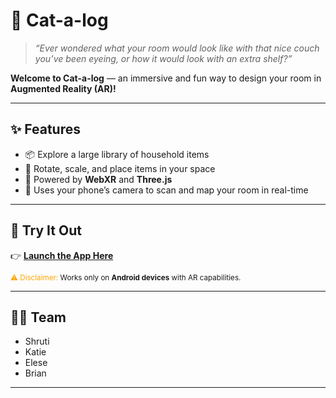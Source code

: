 # 🐾 Cat-a-log

> *“Ever wondered what your room would look like with that nice couch you’ve been eyeing, or how it would look with an extra shelf?”*  

**Welcome to Cat-a-log** — an immersive and fun way to design your room in **Augmented Reality (AR)!**  

---

## ✨ Features
- 📦 Explore a large library of household items  
- 🔄 Rotate, scale, and place items in your space  
- 📱 Powered by **WebXR** and **Three.js**  
- 🎥 Uses your phone’s camera to scan and map your room in real-time  

---

## 🚀 Try It Out
👉 [**Launch the App Here**](https://6b1fa636fc18.ngrok-free.app/)  

<sub><span style="color:orange">⚠️ Disclaimer:</span> Works only on **Android devices** with AR capabilities.</sub>  

---

## 👩‍💻 Team
- Shruti  
- Katie  
- Elese  
- Brian  

---
